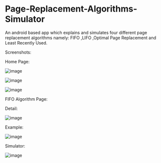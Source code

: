 # Page-Replacement-Algorithms-Simulator

An android based app which explains and simulates four different page replacement algorithms namely: FIFO ,LIFO ,Optimal Page Replacement and Least Recently Used. 

Screenshots:


Home Page:

![image](https://user-images.githubusercontent.com/81905343/182674698-18496fc3-f730-40fd-9aee-3ec31eb3b98c.png)

![image](https://user-images.githubusercontent.com/81905343/182674589-f03d1cf9-64aa-4513-9b4b-94d751237c7f.png)

![image](https://user-images.githubusercontent.com/81905343/182674653-463b4e17-03bf-4b73-a421-22170c8ffd99.png)

FIFO Algorithm Page:

Detail:

![image](https://user-images.githubusercontent.com/81905343/182674919-ef85f5e1-6eb8-4cbc-9f0b-f956368c8466.png)

Example:

![image](https://user-images.githubusercontent.com/81905343/182674977-9152cec1-899a-4480-8176-c63a266df9f5.png)

Simulator:

![image](https://user-images.githubusercontent.com/81905343/182677499-7e67a130-785b-428d-aa65-74ab745b7676.png)
